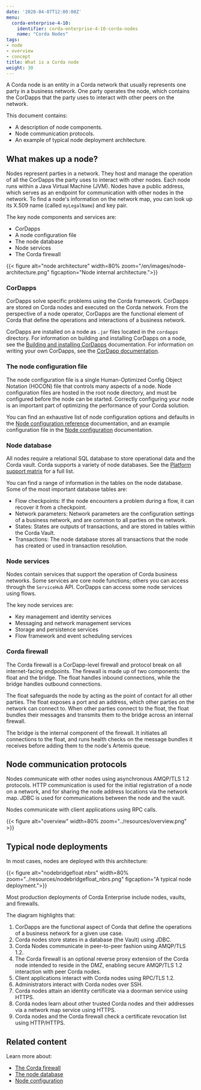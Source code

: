 ```yaml
---
date: '2020-04-07T12:00:00Z'
menu:
  corda-enterprise-4-10:
    identifier: corda-enterprise-4-10-corda-nodes
    name: "Corda Nodes"
tags:
- node
- overview
- concept
title: What is a Corda node
weight: 30
---
```


A Corda node is an entity in a Corda network that usually represents one party in a business network. One party operates the node, which contains the CorDapps that the party uses to interact with other peers on the network.

This document contains:

* A description of node components.
* Node communication protocols.
* An example of typical node deployment architecture.

## What makes up a node?

Nodes represent parties in a network. They host and manage the operation of all the CorDapps the party uses to interact with other nodes. Each node runs within a Java Virtual Machine (JVM). Nodes have a public address, which serves as an endpoint for communication with other nodes in the network. To find a node's information on the network map, you can look up its X.509 name (called `myLegalName`) and key pair.

The key node components and services are:

* CorDapps
* A node configuration file
* The node database
* Node services
* The Corda firewall


{{< figure alt="node architecture" width=80% zoom="/en/images/node-architecture.png" figcaption="Node internal architecture.">}}

### CorDapps

CorDapps solve specific problems using the Corda framework. CorDapps are stored on Corda nodes and executed on the Corda network. From the perspective of a node operator, CorDapps are the functional element of Corda that define the operations and interactions of a business network.

CorDapps are installed on a node as `.jar` files located in the `cordapps` directory. For information on building and installing CorDapps on a node, see the [Building and installing CorDapps](../cordapps/cordapp-build-systems.md) documentation. For information on writing your own CorDapps, see the [CorDapp documentation](../cordapps/cordapp-overview.md).

### The node configuration file

The node configuration file is a single Human-Optimized Config Object Notation (HOCON) file that controls many aspects of a node. Node configuration files are hosted in the root node directory, and must be configured before the node can be started. Correctly configuring your node is an important part of optimizing the performance of your Corda solution.

You can find an exhaustive list of node configuration options and defaults in the [Node configuration reference](setup/corda-configuration-fields.md) documentation, and an example configuration file in the [Node configuration](setup/corda-configuration-file.md) documentation.

### Node database

All nodes require a relational SQL database to store operational data and the Corda vault. Corda supports a variety of node databases. See the [Platform support matrix](../platform-support-matrix.md) for a full list.

You can find a range of information in the tables on the node database. Some of the most important database tables are:

* Flow checkpoints: If the node encounters a problem during a flow, it can recover it from a checkpoint.
* Network parameters: Network parameters are the configuration settings of a business network, and are common to all parties on the network.
* States: States are outputs of transactions, and are stored in tables within the Corda Vault.
* Transactions: The node database stores all transactions that the node has created or used in transaction resolution.

### Node services

Nodes contain services that support the operation of Corda business networks. Some services are core node functions; others you can access through the `ServiceHub` API. CorDapps can access some node services using flows.

The key node services are:

* Key management and identity services
* Messaging and network management services
* Storage and persistence services
* Flow framework and event scheduling services

### Corda firewall

The Corda firewall is a CorDapp-level firewall and protocol break on all internet-facing endpoints. The firewall is made up of two components: the float and the bridge. The float handles inbound connections, while the bridge handles outbound connections.

The float safeguards the node by acting as the point of contact for all other parties. The float exposes a port and an address, which other parties on the network can connect to. When other parties connect to the float, the float bundles their messages and transmits them to the bridge across an internal firewall.

The bridge is the internal component of the firewall. It initiates all connections to the float, and runs health checks on the message bundles it receives before adding them to the node's Artemis queue.

## Node communication protocols

Nodes communicate with other nodes using asynchronous AMQP/TLS 1.2 protocols. HTTP communication is used for the initial registration of a node on a network, and for sharing the node address locations via the network map. JDBC is used for communications between the node and the vault.

Nodes communicate with client applications using RPC calls.

{{< figure alt="overview" width=80% zoom="../resources/overview.png" >}}


## Typical node deployments

In most cases, nodes are deployed with this architecture:

{{< figure alt="nodebridgefloat nbrs" width=80% zoom="../resources/nodebridgefloat_nbrs.png" figcaption="A typical node deployment.">}}

Most production deployments of Corda Enterprise include nodes, vaults, and firewalls.

The diagram highlights that:

1. CorDapps are the functional aspect of Corda that define the operations of a business network for a given use case.
2. Corda nodes store states in a database (the Vault) using JDBC.
3. Corda Nodes communicate in peer-to-peer fashion using AMQP/TLS 1.2.
4. The Corda firewall is an optional reverse proxy extension of the Corda node intended to reside in the DMZ, enabling secure AMQP/TLS 1.2 interaction with peer Corda nodes.
5. Client applications interact with Corda nodes using RPC/TLS 1.2.
6. Administrators interact with Corda nodes over SSH.
7. Corda nodes attain an identity certificate via a doorman service using HTTPS.
8. Corda nodes learn about other trusted Corda nodes and their addresses via a network map service using HTTPS.
9. Corda nodes and the Corda firewall check a certificate revocation list using HTTP/HTTPS.

## Related content

Learn more about:

* [The Corda firewall](corda-firewall-component.md)
* [The node database](operating/node-database.md)
* [Node configuration](etup/corda-configuration-fields.md)
